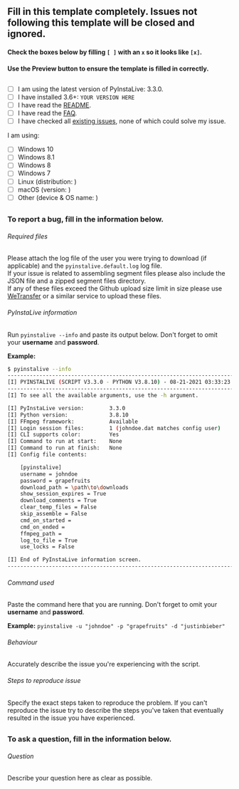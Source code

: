 ## Fill in this template completely. Issues not following this template will be closed and ignored.
#### Check the boxes below by filling `[ ]` with an `x` so it looks like `[x]`.
#### Use the Preview button to ensure the template is filled in correctly.
##
- [ ] I am using the latest version of PyInstaLive: 3.3.0.
- [ ] I have installed  3.6+: `YOUR VERSION HERE`
- [ ] I have read the [README](https://github.com/notcammy/pyinstalive/blob/master/README.md).
- [ ] I have read the [FAQ](https://github.com/notcammy/pyinstalive/blob/master/FAQ.md).
- [ ] I have checked all [existing issues](https://github.com/notcammy/PyInstaLive/issues?q=is%3Aissue), none of which could solve my issue.

I am using:
- [ ] Windows 10
- [ ] Windows 8.1
- [ ] Windows 8
- [ ] Windows 7
- [ ] Linux (distribution: )
- [ ] macOS (version: )
- [ ] Other (device & OS name: )
##

### To report a bug, fill in the information below.


###### Required files
Please attach the log file of the user you were trying to download (if applicable) and the `pyinstalive.default.log` log file.  
If your issue is related to assembling segment files please also include the JSON file and a zipped segment files directory.  
If any of these files exceed the Github upload size limit in size please use [WeTransfer](https://wetransfer.com/) or a similar service to upload these files.


###### PyInstaLive information 
Run ```pyinstalive --info``` and paste its output below. Don't forget to omit your **username** and **password**.

**Example:**
```bash
$ pyinstalive --info
---------------------------------------------------------------------------
[I] PYINSTALIVE (SCRIPT V3.3.0 - PYTHON V3.8.10) - 08-21-2021 03:33:23 AM
---------------------------------------------------------------------------
[I] To see all the available arguments, use the -h argument.

[I] PyInstaLive version:        3.3.0
[I] Python version:             3.8.10
[I] FFmpeg framework:           Available
[I] Login session files:        1 (johndoe.dat matches config user)
[I] CLI supports color:         Yes
[I] Command to run at start:    None
[I] Command to run at finish:   None
[I] Config file contents:

    [pyinstalive]
    username = johndoe
    password = grapefruits
    download_path = \path\to\downloads
    show_session_expires = True
    download_comments = True
    clear_temp_files = False
    skip_assemble = False
    cmd_on_started =
    cmd_on_ended =
    ffmpeg_path = 
    log_to_file = True
    use_locks = False

[I] End of PyInstaLive information screen.
---------------------------------------------------------------------------
```

###### Command used
Paste the command here that you are running. Don't forget to omit your **username** and **password**.  

**Example:** ```pyinstalive -u "johndoe" -p "grapefruits" -d "justinbieber"```

###### Behaviour
Accurately describe the issue you're experiencing with the script.

###### Steps to reproduce issue
Specify the exact steps taken to reproduce the problem. If you can't reproduce the issue try to describe the steps you've taken that eventually resulted in the issue you have experienced.

##

### To ask a question, fill in the information below.

###### Question
Describe your question here as clear as possible.
